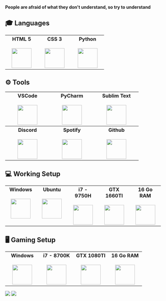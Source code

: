 **People are afraid of what they don't understand, so try to understand**

## 🎓 Languages

<table>
    <tbody>
        <tr valign = "top">
            <td width = "25%" align = "center">
                <span>
                    <b>HTML 5</b>
                </span><br><br>
                <img height="64px" src="https://cdn.svgporn.com/logos/html-5.svg">
            </td>
            <td width = "25%" align = "center">
                <span>
                    <b>CSS 3</b>
                </span><br><br>
                <img height="64px" src="https://cdn.svgporn.com/logos/css-3.svg">
            </td>
            <td width = "25%" align = "center">
                <span>
                    <b>Python</b>
                </span><br><br>
                <img height="64px" src="https://cdn.svgporn.com/logos/python.svg">
            </td>
        </tr>
    </tbody>
</table>

## ⚙️ Tools

<table>
    <tbody>
        <tr valign = "top">
            <td width = "25%" align = "center">
                <span>
                    <b>VSCode</b>
                </span><br><br>
                <img height="64px" src="https://cdn.svgporn.com/logos/visual-studio-code.svg">
            </td>
            <td width = "25%" align = "center">
                <span>
                    <b>PyCharm</b>
                </span><br><br>
                <img height="64px" src="https://upload.wikimedia.org/wikipedia/commons/thumb/a/a1/PyCharm_Logo.svg/1200px-PyCharm_Logo.svg.png">
            </td>
            <td width = "25%" align = "center">
                <span>
                    <b>Sublim Text</b>
                </span><br><br>
                <img height="64px" src="https://damiandeluca.com.ar/wp-content/uploads/2012/08/sublime.png">
            </td>
        </tr>
    </tbody>
    <tbody>
        <tr valign = "top">
            <td width = "25%" align = "center">
                <span>
                    <b>Discord</b>
                </span><br><br>
                <img height="64px" src="https://cdn.svgporn.com/logos/discord.svg">
            </td>
            <td width = "25%" align = "center">
                <span>
                    <b>Spotify</b>
                </span><br><br>
                <img height="64px" src="https://upload.wikimedia.org/wikipedia/commons/thumb/1/19/Spotify_logo_without_text.svg/1200px-Spotify_logo_without_text.svg.png">
            </td>
            <td width = "25%" align = "center">
                <span>
                    <b>Github</b>
                </span><br><br>
                <img height="64px" src="https://cdn.svgporn.com/logos/github-icon.svg">
            </td>
        </tr>
    </tbody>
</table>

## 💻 Working Setup

<table>
    <tbody>
        <tr valign = "top">
            <td width = "20%" align = "center">
                <span>
                    <b>Windows</b>
                </span><br><br>
                <img height="64px" src="https://upload.wikimedia.org/wikipedia/commons/thumb/5/5f/Windows_logo_-_2012.svg/480px-Windows_logo_-_2012.svg.png">
            </td>
            <td width = "20%" align = "center">
                <span>
                    <b>Ubuntu</b>
                </span><br><br>
                <img height="64px" src="https://cdn.svgporn.com/logos/ubuntu.svg">
            </td>
            <td width = "20%" align = "center">
                <span>
                    <b>i7 - 9750H</b>
                </span><br><br>
                <img height="64px" src="https://upload.wikimedia.org/wikipedia/commons/thumb/4/4e/Intel_logo_%282006%29.svg/1005px-Intel_logo_%282006%29.svg.png">
            </td>
            <td width = "20%" align = "center">
                <span>
                    <b>GTX 1660TI</b>
                </span><br><br>
                <img height="64px" src="https://www.evolvingsol.com/wp-content/uploads/2020/03/nvidia-png-nvidia-logo-png-2000.png">
            </td>
            <td width = "20%" align = "center">
                <span>
                    <b>16 Go RAM</b>
                </span><br><br>
                <img height="64px" src="https://img.icons8.com/windows/452/huawei-logo.png">
            </td>
        </tr>
    </tbody>
</table>

## 🖥  Gaming Setup

<table>
    <tbody>
        <tr valign = "top">
            <td width = "25%" align = "center">
                <span>
                    <b>Windows</b>
                </span><br><br>
                <img height="64px" src="https://upload.wikimedia.org/wikipedia/commons/thumb/5/5f/Windows_logo_-_2012.svg/480px-Windows_logo_-_2012.svg.png">
            </td>
            <td width = "25%" align = "center">
                <span>
                    <b>i7 - 8700K</b>
                </span><br><br>
                <img height="64px" src="https://upload.wikimedia.org/wikipedia/commons/thumb/4/4e/Intel_logo_%282006%29.svg/1005px-Intel_logo_%282006%29.svg.png">
            </td>
            <td width = "25%" align = "center">
                <span>
                    <b>GTX 1080TI</b>
                </span><br><br>
                <img height="64px" src="https://www.evolvingsol.com/wp-content/uploads/2020/03/nvidia-png-nvidia-logo-png-2000.png">
            </td>
            <td width = "25%" align = "center">
                <span>
                    <b>16 Go RAM</b>
                </span><br><br>
                <img height="64px" src="https://img.icons8.com/windows/452/corsair.png">
            </td>
        </tr>
    </tbody>
</table>

<p>
    <img src = "https://github-readme-stats.vercel.app/api?username=Slewog&show_icons=true&theme=dark">
    <img src = "https://github-readme-stats.vercel.app/api/top-langs/?username=Slewog&layout=compact&theme=dark">
</p>
